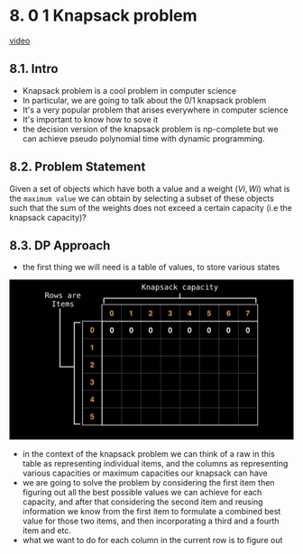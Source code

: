 # 8. 0 1 Knapsack problem

[video](https://www.youtube.com/)

## 8.1. Intro

- Knapsack problem is a cool problem in computer science
- In particular, we are going to talk about the 0/1 knapsack problem
- It's a very popular problem that arises everywhere in computer science
- It's important to know how to sove it
- the decision version of the knapsack problem is np-complete but we can achieve pseudo polynomial time with dynamic programming.

## 8.2. Problem Statement

Given a set of objects which have both a value and a weight $(Vi, Wi)$ what is the `maximum value` we can obtain by selecting a subset of these objects such that the sum of the weights does not exceed a certain capacity (i.e the knapsack capacity)?

## 8.3. DP Approach

- the first thing we will need is a table of values, to store various states

![Alt text](image.png)

- in the context of the knapsack problem we can think of a raw in this table as representing individual items, and the columns as representing various capacities or maximum capacities our knapsack can have
- we are going to solve the problem by considering the first item then figuring out all the best possible values we can achieve for each capacity, and after that considering the second item and reusing information we know from the first item to formulate a combined best value for those two items, and then incorporating a third and a fourth item and etc.
- what we want to do for each column in the current row is to figure out 